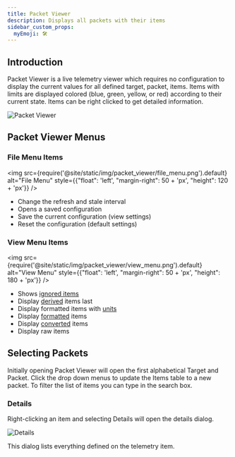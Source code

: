 ```yaml
---
title: Packet Viewer
description: Displays all packets with their items
sidebar_custom_props:
  myEmoji: 🛠️
---
```


## Introduction

Packet Viewer is a live telemetry viewer which requires no configuration to display the current values for all defined target, packet, items. Items with limits are displayed colored (blue, green, yellow, or red) according to their current state. Items can be right clicked to get detailed information.

![Packet Viewer](/img/packet_viewer/packet_viewer.png)

## Packet Viewer Menus

### File Menu Items

<!-- Image sized to match up with bullets -->

<img src={require('@site/static/img/packet_viewer/file_menu.png').default}
alt="File Menu"
style={{"float": 'left', "margin-right": 50 + 'px', "height": 120 + 'px'}} />

- Change the refresh and stale interval
- Opens a saved configuration
- Save the current configuration (view settings)
- Reset the configuration (default settings)

### View Menu Items

<!-- Image sized to match up with bullets -->

<img src={require('@site/static/img/packet_viewer/view_menu.png').default}
alt="View Menu"
style={{"float": 'left', "margin-right": 50 + 'px', "height": 180 + 'px'}} />

- Shows [ignored items](../configuration/target.md#ignore_item)
- Display [derived](../configuration/telemetry.md#derived-items) items last
- Display formatted items with [units](../configuration/telemetry#units)
- Display [formatted](../configuration/telemetry#format_string) items
- Display [converted](../configuration/telemetry#read_conversion) items
- Display raw items

## Selecting Packets

Initially opening Packet Viewer will open the first alphabetical Target and Packet. Click the drop down menus to update the Items table to a new packet. To filter the list of items you can type in the search box.

### Details

Right-clicking an item and selecting Details will open the details dialog.

![Details](/img/packet_viewer/temp1_details.png)

This dialog lists everything defined on the telemetry item.
